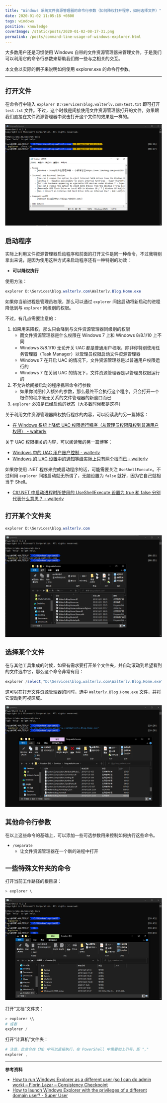 ```yaml
---
title: "Windows 系统文件资源管理器的命令行参数（如何降权打开程序，如何选择文件）"
date: 2020-01-02 11:05:18 +0800
tags: windows
position: knowledge
coverImage: /static/posts/2020-01-02-08-17-31.png
permalink: /posts/command-line-usage-of-windows-explorer.html
---
```


大多数用户还是习惯使用 Windows 自带的文件资源管理器来管理文件，于是我们可以利用它的命令行参数来帮助我们做一些与之相关的交互。

本文会以实际的例子来说明如何使用 explorer.exe 的命令行参数。

---

<div id="toc"></div>

## 打开文件

在命令行中输入 `explorer D:\Services\blog.walterlv.com\test.txt` 即可打开 `test.txt` 文件。不过，这个时候是间接使用文件资源管理器打开的文件，效果跟我们直接在文件资源管理器中双击打开这个文件的效果是一样的。

![使用文件资源管理器打开文件](/static/posts/2020-01-02-08-17-31.png)

## 启动程序

实际上利用文件资源管理器启动程序和前面的打开文件是同一种命令，不过我特别拿出来说，是因为使用这种方式来启动程序还有一种特别的功效：

- **可以降权执行**

使用方法：

```powershell
explorer D:\Services\blog.walterlv.com\Walterlv.Blog.Home.exe
```

如果你当前进程是管理员权限，那么可以通过 `explorer` 间接启动将新启动的进程降低到与 `explorer` 同级别的权限。

不过，有几点需要注意的：

1. 如果用来降权，那么只会降到与文件资源管理器同级别的权限
    - 而文件资源管理器是什么权限在 Windows 7 上和 Windows 8/8.1/10 上不同
    - Windows 8/8.1/10 无论开关 UAC 都是普通用户权限，除非你特别使用任务管理器（Task Manager）以管理员权限启动文件资源管理器
    - Windows 7 在开启 UAC 的情况下，文件资源管理器是以普通用户权限运行的
    - Windows 7 在关闭 UAC 的情况下，文件资源管理器是以管理员权限运行的
1. 不允许给间接启动的程序携带命令行参数
    - 如果你试图传入额外的参数，那么最终不会执行这个程序，只会打开一个根你的程序毫无关系的文件管理器的新窗口而已
1. `explorer` 必须是已经启动的状态（大多数时候都是这样）

关于利用文件资源管理器降权执行程序的内容，可以阅读我的另一篇博客：

- [在 Windows 系统上降低 UAC 权限运行程序（从管理员权限降权到普通用户权限） - walterlv](https://blog.walterlv.com/post/start-process-with-lowered-uac-privileges.html)

关于 UAC 权限相关的内容，可以阅读我的另一篇博客：

- [Windows 中的 UAC 用户账户控制 - walterlv](https://blog.walterlv.com/post/windows-user-account-control.html)
- [Windows 的 UAC 设置中的通知等级实际上只有两个档而已 - walterlv](https://blog.walterlv.com/post/there-are-only-two-settings-for-the-uac-slider.html)

如果你使用 .NET 程序来完成启动程序的话，可能需要关注 `UseShellExecute`。不过利用 `explorer` 间接启动就无所谓了，无脑设置为 `false` 就好，因为它自己就相当于 Shell。

- [C#/.NET 中启动进程时所使用的 UseShellExecute 设置为 true 和 false 分别代表什么意思？ - walterlv](https://blog.walterlv.com/post/use-shell-execute-in-process-start-info.html)

## 打开某个文件夹

```powershell
explorer D:\Services\blog.walterlv.com
```

![使用文件资源管理器打开文件夹](/static/posts/2020-01-02-08-56-00.png)

## 选择某个文件

在与其他工具集成的时候，如果有需求要打开某个文件夹，并自动滚动到希望看到的文件选中它，那么这个命令非常有用：

```powershell
explorer /select,"D:\Services\blog.walterlv.com\Walterlv.Blog.Home.exe"
```

这可以在打开文件资源管理器的同时，选中 `Walterlv.Blog.Home.exe` 文件，并将它滚动到可视区域。

![使用文件资源管理器选中文件](/static/posts/2020-01-02-10-21-03.png)

## 其他命令行参数

在以上这些命令的基础上，可以添加一些可选参数用来控制如何执行这些命令。

- `/separate`
    - 让文件资源管理器在一个新的进程中打开

## 一些特殊文件夹的命令

打开当前工作路径的根目录：

```powershell
> explorer \
```

![打开根目录](/static/posts/2020-01-02-10-49-33.png)

打开“文档”文件夹：

```powershell
> explorer \\
# 或者
explorer /
```

打开“计算机”文件夹：

```powershell
# 注意，此命令在 CMD 中可以直接执行，在 PowerShell 中需要加上引号，即 ","
explorer ,
```

---

**参考资料**

- [How to run Windows Explorer as a different user (so I can do admin work) – Florin Lazar – Consistency Checkpoint](https://blogs.msdn.microsoft.com/florinlazar/2005/09/17/how-to-run-windows-explorer-as-a-different-user-so-i-can-do-admin-work/)
- [How to launch Windows Explorer with the privileges of a different domain user? - Super User](https://superuser.com/a/591082/940098)


